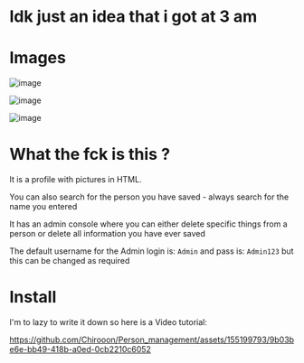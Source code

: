 # Idk just an idea that i got at 3 am

# Images

![image](https://github.com/Chirooon/Person_management/assets/155199793/5d11f786-d4dc-4f14-a31a-ce8563c004bd)

![image](https://github.com/Chirooon/Person_management/assets/155199793/2ea0dbaf-5678-46e5-91fa-52b3ff11ea99)

![image](https://github.com/Chirooon/Person_management/assets/155199793/5d9842cc-78d0-4008-a81f-dde262773b12)

# What the fck is this ?

It is a profile with pictures in HTML.

You can also search for the person you have saved - always search for the name you entered

It has an admin console where you can either delete specific things from a person or delete all information you have ever saved

The default username for the Admin login is: `Admin` and pass is: `Admin123` but this can be changed as required

# Install

I'm to lazy to write it down so here is a Video tutorial:

https://github.com/Chirooon/Person_management/assets/155199793/9b03be6e-bb49-418b-a0ed-0cb2210c6052

